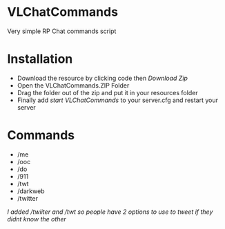 # VLChatCommands
 
Very simple RP Chat commands script

# Installation

-  Download the resource by clicking code then *Download Zip*
-  Open the VLChatCommands.ZIP Folder
-  Drag the folder out of the zip and put it in your resources folder
-  Finally add *start VLChatCommands* to your server.cfg and restart your server

# Commands
- /me
- /ooc
- /do
- /911
- /twt
- /darkweb
- /twitter

*I added /twiiter and /twt so people have 2 options to use to tweet if they didnt know the other*

